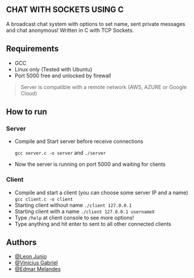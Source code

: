## CHAT WITH SOCKETS USING C
A broadcast chat system with options to set name, sent private messages and chat anonymous! Written in C with TCP Sockets.

## Requirements

- GCC
- Linux only (Tested with Ubuntu)
- Port 5000 free and unlocked by firewall
> Server is compatible with a remote network (AWS, AZURE or Google Cloud)

## How to run

### Server

- Compile and Start server before receive connections
  
  `gcc server.c -o server` and `./server`
- Now the server is running on port 5000 and waiting for clients

### Client

- Compile and start a client (you can choose some server IP and a name)
  `gcc client.c -o client`
- Starting client without name
  `./client 127.0.0.1`
- Starting client with a name
  `./client 127.0.0.1 usernameX` 
- Type `/help` at client console to see more options!
- Type anything and hit enter to sent to all other connected clients
  
## Authors

- [@Leon Junio](https://www.github.com/leon-junio)
- [@Vinicius Gabriel](https://www.github.com/ravixr)
- [@Edmar Melandes](https://www.github.com/Lexizz7)
